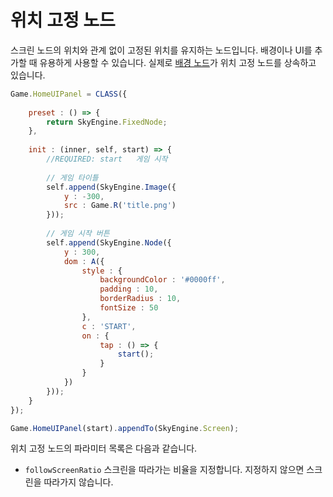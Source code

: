 # 위치 고정 노드
스크린 노드의 위치와 관계 없이 고정된 위치를 유지하는 노드입니다. 배경이나 UI를 추가할 때 유용하게 사용할 수 있습니다. 실제로 [배경 노드](Image.md#배경-노드)가 위치 고정 노드를 상속하고 있습니다.

```javascript
Game.HomeUIPanel = CLASS({
	
	preset : () => {
		return SkyEngine.FixedNode;
	},
	
	init : (inner, self, start) => {
		//REQUIRED: start	게임 시작
		
		// 게임 타이틀
		self.append(SkyEngine.Image({
			y : -300,
			src : Game.R('title.png')
		}));
		
		// 게임 시작 버튼
		self.append(SkyEngine.Node({
			y : 300,
			dom : A({
				style : {
					backgroundColor : '#0000ff',
					padding : 10,
					borderRadius : 10,
					fontSize : 50
				},
				c : 'START',
				on : {
					tap : () => {
						start();
					}
				}
			})
		}));
	}
});

Game.HomeUIPanel(start).appendTo(SkyEngine.Screen);
```

위치 고정 노드의 파라미터 목록은 다음과 같습니다.
- `followScreenRatio` 스크린을 따라가는 비율을 지정합니다. 지정하지 않으면 스크린을 따라가지 않습니다.